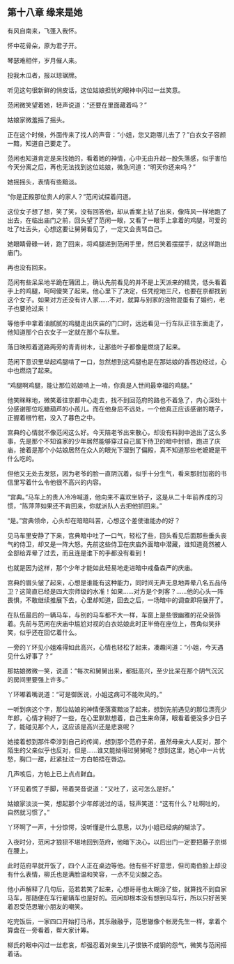 ## 第十八章 **缘来是她**

有风自南来，飞蓬入我怀。

怀中花骨朵，原为君子开。

琴瑟难相伴，岁月催人来。

投我木瓜者，报以琼琚牌。

听见这句很新鲜的俏皮话，这位姑娘担忧的眼神中闪过一丝笑意。

范闲微笑望着她，轻声说道：“还要在里面藏着吗？”

姑娘家微羞摇了摇头。

正在这个时候，外面传来了找人的声音：“小姐，您又跑哪儿去了？”白衣女子容颜一黯，知道自己要走了。

范闲也知道肯定是来找她的，看着她的神情，心中无由升起一股失落感，似乎害怕今天分离之后，再也无法找到这位姑娘，微急问道：“明天你还来吗？”

她摇摇头，表情有些黯淡。

“你是正殿那位贵人的家人？”范闲试探着问道。

这位女子想了想，笑了笑，没有回答他，却从香案上钻了出来，像阵风一样地跑了出去，在临出庙门之前，回头望了范闲一眼，又看了一眼手上拿着的鸡腿，可爱的吐了吐舌头，心想这要让舅舅看见了，一定又会责骂自己。

她眼睛骨碌一转，跑了回来，将鸡腿递到范闲手里，然后笑着摆摆手，就这样跑出庙门。

再也没有回来。

范闲有些呆呆地半跪在蒲团上，确认先前看见的并不是上天派来的精灵，低头看着手上的鸡腿，呵呵傻笑了起来。他心里下了决定，任凭挖地三尺，也要在京都找到这个女子。如果对方还没有许人家……不对，就算与别家的浊物混蛋有了婚约，老子也要抢过来！

等他手中拿着油腻腻的鸡腿走出庆庙的门口时，远远看见一行车队正往东面走了，他知道那个白衣女子一定就在那个车队里。

落日映照着道路两旁的青青树木，让那些叶子都像是燃烧了起来。

范闲下意识里举起鸡腿啃了一口，忽然想到这鸡腿也是在那姑娘的香唇边经过，心中也燃烧了起来。

“鸡腿啊鸡腿，能让那位姑娘啃上一啃，你真是人世间最幸福的鸡腿。”

他笑眯眯地，微笑着往京都中心走去，找不到回范府的路也不着急了，内心深处十分感谢那位吃糖葫芦的小孩儿。而在他身后不远处，一个他真正应该感谢的瞎子，正握着根竹棍，没入了暮色之中。

宫典的心情就不像范闲这么好。今天陪老爷出来散心，却没有料到中途出了这么多事，先是那个不知谁家的少年居然能够穿过自己属下侍卫的暗中封锁，跑进了庆庙，接着是那个小姑娘居然在众人的眼光下溜到了偏殿，真不知道那些老嬷嬷是干什么吃的。

但他又无处去发怒，因为老爷的脸一直阴沉着，似乎十分生气，看来那封加密的书信里写着什么令他很不高兴的内容。

“宫典。”马车上的贵人冷冷喊道，他向来不喜欢坐轿子，这是从二十年前养成的习惯，“陈萍萍如果还不肯回来，你就派队人去把他抓回来。”

“是。”宫典领命，心头却在暗暗叫苦，心想这个差使谁能办的好？

见马车里安静了下来，宫典暗中吐了一口气，轻松了些，回头看见后面那些垂头丧气的侍卫，却又是一阵大怒。先前这些侍卫在庆庙外面暗中潜藏，谁知道竟然被人全部给弄晕了过去，而且连是谁下的手都没有看到！

也就是因为这样，那个少年才能如此轻易地走进暗中戒备森严的庆庙。

宫典的眉头皱了起来，心想是谁能有这种能力，同时间无声无息地弄晕八名五品侍卫？这简直已经是四大宗师级的水准！如果……对方是个刺客？……他的心头一阵畏惧，不敢继续推展下去，心里却知道，回去之后，一场暗中的调查即将展开了。

在队伍最后的一辆马车，与别的马车都不大一样，车窗上是些很幽雅的花朵装饰着。先前与范闲在庆庙中尴尬对视的白衣姑娘此时正半倚在座位上，唇角似笑非笑，似乎还在回忆着什么。

一旁的丫环见小姐难得如此高兴，心情也轻松了起来，凑趣问道：“小姐，今天遇见什么好事了？”

那姑娘微微一笑，说道：“每次和舅舅出来，都挺高兴，至少比呆在那个阴气沉沉的房间里要强上许多。”

丫环嘟着嘴说道：“可是御医说，小姐这病可不能吹风的。”

一听到病这个字，那位姑娘的神情便落寞黯淡了起来，想到先前遇见的那位漂亮少年郎，心情才稍好了一些，在心里默默想着，自己生来命薄，眼看着便没多少日子了，能碰见那个人，这应该是高兴还是悲哀呢？

她接着想到那件牵涉到自己的传闻，想到那个范府子弟，虽然母亲大人反对，那个陌生的父亲似乎也反对，但是……谁又能拗得过舅舅呢？想到这里，她心中一片忧愁，胸口一甜，赶紧扯过一方白帕捂在唇边。

几声咳后，方帕上已上点点鲜血。

丫环见着慌了手脚，带着哭音说道：“又吐了，这可怎么是好。”

姑娘家淡淡一笑，想起那个少年郎说过的话，轻声笑道：“这有什么？吐啊吐的，自然就习惯了。”

丫环啊了一声，十分惊愕，没听懂是什么意思，以为小姐已经病的糊涂了。

入夜时分，范闲才狼狈不堪地回到范府，他暗下决心，以后出门一定要把藤子京绑在腰上。

此时范府早就开饭了，四个人正在桌边等他。他有些不好意思，但司南伯脸上却没有什么表情，柳氏也是满脸温和笑容，一点不见尖酸之态。

他小声解释了几句后，范若若笑了起来，心想哥哥也太糊涂了些，就算找不到自家马车，那随便在车行雇辆车也是好的。范闲却根本没有想到马车行，所以只好苦笑着忍受范思辙小朋友的嘲笑。

吃完饭后，一家四口开始打马吊，其乐融融乎，范思辙像个帐房先生一样，拿着个算盘在一旁看着，帮大家计筹。

柳氏的眼中闪过一丝悲哀，却强忍着对亲生儿子恨铁不成钢的怨气，微笑与范闲搭着话。

